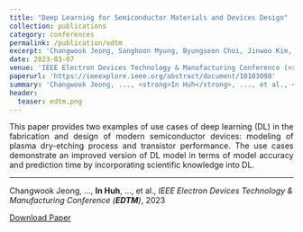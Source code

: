 ```yaml
---
title: "Deep Learning for Semiconductor Materials and Devices Design"
collection: publications
category: conferences
permalink: /publication/edtm
excerpt: 'Changwook Jeong, Sanghoon Myung, Byungseon Choi, Jinwoo Kim, Wonik Jang, <strong>In Huh</strong>, Jae Myung Choe, Young-Gu Kim, Dae Sin Kim'
date: 2023-03-07
venue: 'IEEE Electron Devices Technology & Manufacturing Conference (<strong>EDTM</strong>)'
paperurl: 'https://ieeexplore.ieee.org/abstract/document/10103098'
summary: 'Changwook Jeong, ..., <strong>In Huh</strong>, ..., et al., <i>IEEE Electron Devices Technology & Manufacturing Conference (<strong>EDTM</strong>)</i>, 2023'
header:
  teaser: edtm.png
---
```

<p align="justify">
This paper provides two examples of use cases of deep learning (DL) in the fabrication and design of modern semiconductor devices: modeling of plasma dry-etching process and transistor performance. The use cases demonstrate an improved version of DL model in terms of model accuracy and prediction time by incorporating scientific knowledge into DL.
</p>
<hr>

Changwook Jeong, ..., <strong>In Huh</strong>, ..., et al., <i>IEEE Electron Devices Technology & Manufacturing Conference (<strong>EDTM</strong>)</i>, 2023

[Download Paper](https://ieeexplore.ieee.org/abstract/document/10103098)

